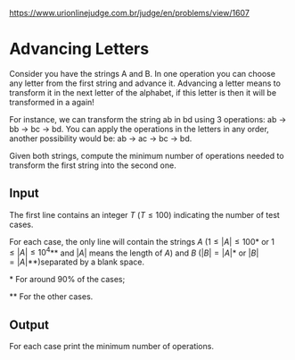 https://www.urionlinejudge.com.br/judge/en/problems/view/1607

# Advancing Letters

Consider you have the strings A and B. In one operation you can choose any
letter from the first string and advance it. Advancing a letter means to
transform it in the next letter of the alphabet, if this letter is then it
will be transformed in a again!

For instance, we can transform the string ab in bd using 3 operations: ab ->
bb -> bc -> bd. You can apply the operations in the letters in any order,
another possibility would be: ab -> ac -> bc -> bd.

Given both strings, compute the minimum number of operations needed to
transform the first string into the second one.

## Input

The first line contains an integer $T$ ($T \leq 100$) indicating the number of
test cases.

For each case, the only line will contain the strings $A$
($1 \leq |A| \leq 100$* or $1 \leq |A| \leq 10^4$** and $|A|$ means the length
of $A$) and $B$ ($|B| = |A|$* or $|B| = |A|$**)separated by a blank space.

\* For around 90% of the cases;

** For the other cases.

## Output

For each case print the minimum number of operations.
